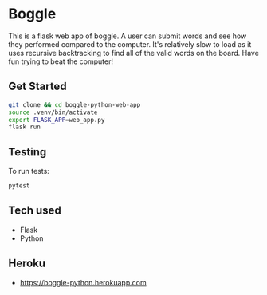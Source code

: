 # Boggle

This is a flask web app of boggle. A user can submit words and see how they performed compared to the computer. It's relatively slow to load as it uses recursive backtracking to find all of the valid words on the board. Have fun trying to beat the computer!

## Get Started

```sh
git clone && cd boggle-python-web-app
source .venv/bin/activate
export FLASK_APP=web_app.py
flask run
```

## Testing

To run tests:
```sh
pytest
```

## Tech used
- Flask
- Python

## Heroku
- https://boggle-python.herokuapp.com
